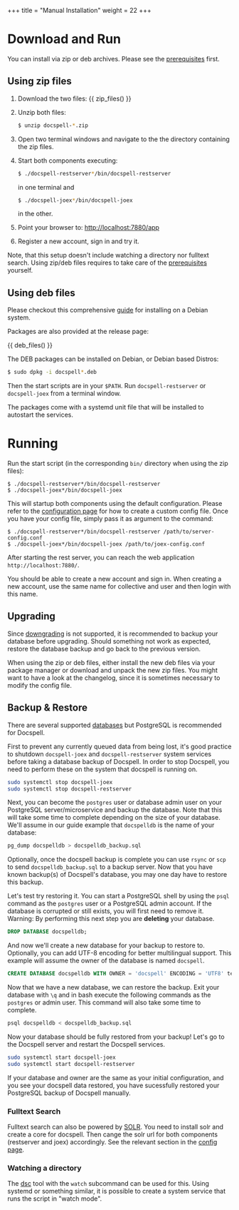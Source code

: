 +++
title = "Manual Installation"
weight = 22
+++

# Download and Run

You can install via zip or deb archives. Please see the
[prerequisites](@/docs/install/prereq.md) first.

## Using zip files

1. Download the two files:
   {{ zip_files() }}

2. Unzip both files:
   ``` bash
   $ unzip docspell-*.zip
   ```
3. Open two terminal windows and navigate to the the directory
   containing the zip files.
4. Start both components executing:
   ``` bash
   $ ./docspell-restserver*/bin/docspell-restserver
   ```

   in one terminal and

   ``` bash
   $ ./docspell-joex*/bin/docspell-joex
   ```

   in the other.
5. Point your browser to: <http://localhost:7880/app>
6. Register a new account, sign in and try it.

Note, that this setup doesn't include watching a directory nor
fulltext search. Using zip/deb files requires to take care of the
[prerequisites](@/docs/install/prereq.md) yourself.


## Using deb files

Please checkout this comprehensive
[guide](https://github.com/andreklug/docspell-debian) for installing
on a Debian system.

Packages are also provided at the release page:

{{ deb_files() }}

The DEB packages can be installed on Debian, or Debian based Distros:

``` bash
$ sudo dpkg -i docspell*.deb
```

Then the start scripts are in your `$PATH`. Run `docspell-restserver`
or `docspell-joex` from a terminal window.

The packages come with a systemd unit file that will be installed to
autostart the services.


# Running

Run the start script (in the corresponding `bin/` directory when using
the zip files):

```
$ ./docspell-restserver*/bin/docspell-restserver
$ ./docspell-joex*/bin/docspell-joex
```

This will startup both components using the default configuration.
Please refer to the [configuration
page](@/docs/configure/main.md) for how to create a custom
config file. Once you have your config file, simply pass it as
argument to the command:

```
$ ./docspell-restserver*/bin/docspell-restserver /path/to/server-config.conf
$ ./docspell-joex*/bin/docspell-joex /path/to/joex-config.conf
```

After starting the rest server, you can reach the web application
`http://localhost:7880/`.

You should be able to create a new account and sign in. When creating
a new account, use the same name for collective and user and then
login with this name.

## Upgrading

Since [downgrading](@/docs/install/downgrading.md) is not supported,
it is recommended to backup your database before upgrading. Should
something not work as expected, restore the database backup and go
back to the previous version.

When using the zip or deb files, either install the new deb files via
your package manager or download and unpack the new zip files. You
might want to have a look at the changelog, since it is sometimes
necessary to modify the config file.

## Backup & Restore

There are several supported [databases](https://docspell.org/docs/configure/database/) but PostgreSQL is recommended for Docspell.

First to prevent any currently queued data from being lost, it's good practice to 
shutdown `docspell-joex` and `docspell-restserver` system services
before taking a database backup of Docspell. In order to stop Docspell, 
you need to perform these on the system that docspell is running on.
```bash
sudo systemctl stop docspell-joex
sudo systemctl stop docspell-restserver
```

Next, you can become the `postgres` user or database admin user on 
your PostgreSQL server/microservice and backup the database.
Note that this will take some time to complete depending on the size of your database.
We'll assume in our guide example that `docspelldb` is the name of your database:
```bash
pg_dump docspelldb > docspelldb_backup.sql
```

Optionally, once the docspell backup is complete you can 
use `rsync` or `scp` to send `docspelldb_backup.sql` to a backup server.
Now that you have known backup(s) of Docspell's database, you may one day have to restore this backup. 

Let's test try restoring it. You can start a PostgreSQL shell by using 
the `psql` command as the `postgres` user or a PostgreSQL admin account. 
If the database is corrupted or still exists, you will first need to remove it.
Warning: By performing this next step you are **deleting** your database.
```sql
DROP DATABASE docspelldb;
```

And now we'll create a new database for your backup to restore to.
Optionally, you can add UTF-8 encoding for better multilingual support.
This example will assume the owner of the database is named `docspell`.
```sql
CREATE DATABASE docspelldb WITH OWNER = 'docspell' ENCODING = 'UTF8' template = 'template0';
```

Now that we have a new database, we can restore the backup.
Exit your database with `\q` and in bash execute the following
commands as the `postgres` or admin user.
This command will also take some time to complete.
```bash
psql docspelldb < docspelldb_backup.sql
```

Now your database should be fully restored from your backup!
Let's go to the Docspell server and restart the Docspell services.
```bash
sudo systemctl start docspell-joex
sudo systemctl start docspell-restserver
```

If your database and owner are the same as your initial configuration,
and you see your docspell data restored, you have sucessfully restored
your PostgreSQL backup of Docspell manually.

### Fulltext Search

Fulltext search can also be powered by [SOLR](https://solr.apache.org). 
You need to install solr and create a core for docspell. Then cange the
solr url for both components (restserver and joex) accordingly. See
the relevant section in the [config page](@/docs/configure/fulltext-search.md).

### Watching a directory

The [dsc](@/docs/tools/cli.md) tool with the `watch` subcommand can be
used for this. Using systemd or something similar, it is possible to
create a system service that runs the script in "watch mode".
